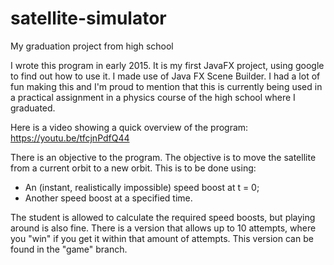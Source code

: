 # satellite-simulator
My graduation project from high school

I wrote this program in early 2015.
It is my first JavaFX project, using google to find out how to use it. I made use of Java FX Scene Builder.
I had a lot of fun making this and I'm proud to mention that this is currently being used in a practical assignment in a physics course of the high school where I graduated.

Here is a video showing a quick overview of the program: https://youtu.be/tfcjnPdfQ44

There is an objective to the program.
The objective is to move the satellite from a current orbit to a new orbit.
This is to be done using:
- An (instant, realistically impossible) speed boost at t = 0;
- Another speed boost at a specified time.

The student is allowed to calculate the required speed boosts, but playing around is also fine.
There is a version that allows up to 10 attempts, where you "win" if you get it within that amount of attempts.
This version can be found in the "game" branch.
